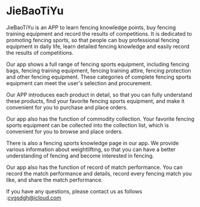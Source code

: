 # JieBaoTiYu

JieBaoTiYu is an APP to learn fencing knowledge points, buy fencing training equipment and record the results of competitions. It is dedicated to promoting fencing sports, so that people can buy professional fencing equipment in daily life, learn detailed fencing knowledge and easily record the results of competitions.


Our app shows a full range of fencing sports equipment, including fencing bags, fencing training equipment, fencing training attire, fencing protection and other fencing equipment. These categories of complete fencing sports equipment can meet the user's selection and procurement.

Our APP introduces each product in detail, so that you can fully understand these products, find your favorite fencing sports equipment, and make it convenient for you to purchase and place orders.

Our app also has the function of commodity collection. Your favorite fencing sports equipment can be collected into the collection list, which is convenient for you to browse and place orders.

There is also a fencing sports knowledge page in our app. We provide various information about weightlifting, so that you can have a better understanding of fencing and become interested in fencing.

Our app also has the function of record of match performance. You can record the match performance and details, record every fencing match you like, and share the match performance.

If you have any questions, please contact us as follows :cvgsdgh@icloud.com
